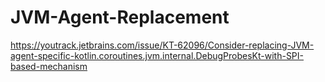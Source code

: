 # JVM-Agent-Replacement
https://youtrack.jetbrains.com/issue/KT-62096/Consider-replacing-JVM-agent-specific-kotlin.coroutines.jvm.internal.DebugProbesKt-with-SPI-based-mechanism

